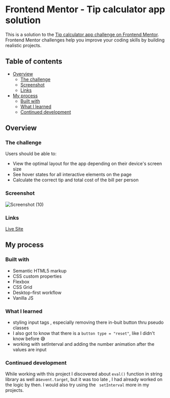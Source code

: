# Frontend Mentor - Tip calculator app solution

This is a solution to the [Tip calculator app challenge on Frontend Mentor](https://www.frontendmentor.io/challenges/tip-calculator-app-ugJNGbJUX). Frontend Mentor challenges help you improve your coding skills by building realistic projects.

## Table of contents

- [Overview](#overview)
  - [The challenge](#the-challenge)
  - [Screenshot](#screenshot)
  - [Links](#links)
- [My process](#my-process)
  - [Built with](#built-with)
  - [What I learned](#what-i-learned)
  - [Continued development](#continued-development)

## Overview

### The challenge

Users should be able to:

- View the optimal layout for the app depending on their device's screen size
- See hover states for all interactive elements on the page
- Calculate the correct tip and total cost of the bill per person

### Screenshot

![Screenshot (10)](https://github.com/kabir-afk/tip-calculator-app-main/assets/123084434/2bf04a9f-a739-40f2-a1f2-911bb9504474)

### Links

[Live Site](https://kabir-afk.github.io/frontend-mentor-challenges/tip-calculator-app-main/)

## My process

### Built with

- Semantic HTML5 markup
- CSS custom properties
- Flexbox
- CSS Grid
- Desktop-first workflow
- Vanilla JS

### What I learned
- styling input tags , especially removing there in-buit button thru pseudo classes
- I also got to know that there is a ```button type = "reset"```, like I didn't know before 😅
- working with setInterval and adding the number animation after the values are input

### Continued development

While working with this project I discovered about ```eval()``` function in string library as well as```event.target```, but it was too late , I had already worked on the logic by then. I would also try using the ``` setInterval``` more in my projects.
